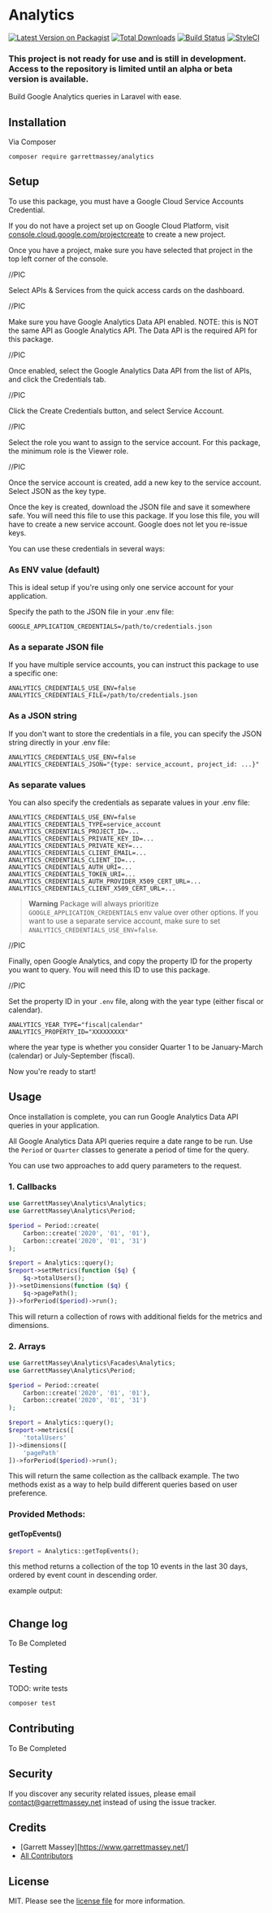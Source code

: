 # Analytics

[![Latest Version on Packagist][ico-version]][link-packagist]
[![Total Downloads][ico-downloads]][link-downloads]
[![Build Status][ico-travis]][link-travis]
[![StyleCI][ico-styleci]][link-styleci]

### This project is not ready for use and is still in development. Access to the repository is limited until an alpha or beta version is available.

Build Google Analytics queries in Laravel with ease.

## Installation

Via Composer

```SHELL
composer require garrettmassey/analytics
```

## Setup

To use this package, you must have a Google Cloud Service Accounts Credential.

If you do not have a project set up on Google Cloud Platform, visit [console.cloud.google.com/projectcreate](https://console.cloud.google.com/projectcreate) to create a new project.

Once you have a project, make sure you have selected that project in the top left corner of the console.

//PIC

Select APIs & Services from the quick access cards on the dashboard.

//PIC

Make sure you have Google Analytics Data API enabled. NOTE: this is NOT the same API as Google Analytics API. The Data API is the required API for this package.

//PIC

Once enabled, select the Google Analytics Data API from the list of APIs, and click the Credentials tab.

//PIC

Click the Create Credentials button, and select Service Account.

//PIC

Select the role you want to assign to the service account. For this package, the minimum role is the Viewer role.

//PIC

Once the service account is created, add a new key to the service account. Select JSON as the key type.

Once the key is created, download the JSON file and save it somewhere safe. You will need this file to use this package. If you lose this file, you will have to create a new service account. Google does not let you re-issue keys.

You can use these credentials in several ways:

### As ENV value (default)
This is ideal setup if you're using only one service account for your application.

Specify the path to the JSON file in your .env file:
```dotenv
GOOGLE_APPLICATION_CREDENTIALS=/path/to/credentials.json
```

### As a separate JSON file
If you have multiple service accounts, you can instruct this package to use a specific one:

```dotenv
ANALYTICS_CREDENTIALS_USE_ENV=false
ANALYTICS_CREDENTIALS_FILE=/path/to/credentials.json
```

### As a JSON string
If you don't want to store the credentials in a file, you can specify the JSON string directly in your .env file:

```dotenv
ANALYTICS_CREDENTIALS_USE_ENV=false
ANALYTICS_CREDENTIALS_JSON="{type: service_account, project_id: ...}"
```

### As separate values
You can also specify the credentials as separate values in your .env file:

```dotenv
ANALYTICS_CREDENTIALS_USE_ENV=false
ANALYTICS_CREDENTIALS_TYPE=service_account
ANALYTICS_CREDENTIALS_PROJECT_ID=...
ANALYTICS_CREDENTIALS_PRIVATE_KEY_ID=...
ANALYTICS_CREDENTIALS_PRIVATE_KEY=...
ANALYTICS_CREDENTIALS_CLIENT_EMAIL=...
ANALYTICS_CREDENTIALS_CLIENT_ID=...
ANALYTICS_CREDENTIALS_AUTH_URI=...
ANALYTICS_CREDENTIALS_TOKEN_URI=...
ANALYTICS_CREDENTIALS_AUTH_PROVIDER_X509_CERT_URL=...
ANALYTICS_CREDENTIALS_CLIENT_X509_CERT_URL=...
```

> **Warning**
> Package will always prioritize `GOOGLE_APPLICATION_CREDENTIALS` env value over other options. If you want to use a separate service account, make sure to set `ANALYTICS_CREDENTIALS_USE_ENV=false`.

//PIC

Finally, open Google Analytics, and copy the property ID for the property you want to query. You will need this ID to use this package.

//PIC

Set the property ID in your `.env` file, along with the year type (either fiscal or calendar).

```dotenv
ANALYTICS_YEAR_TYPE="fiscal|calendar"
ANALYTICS_PROPERTY_ID="XXXXXXXXX"
```

where the year type is whether you consider Quarter 1 to be January-March (calendar) or July-September (fiscal).

Now you're ready to start!

## Usage

Once installation is complete, you can run Google Analytics Data API queries in your application.

All Google Analytics Data API queries require a date range to be run. Use the `Period` or `Quarter` classes to generate a period of time for the query.

You can use two approaches to add query parameters to the request.

### 1. Callbacks
```php
use GarrettMassey\Analytics\Analytics;
use GarrettMassey\Analytics\Period;

$period = Period::create(
    Carbon::create('2020', '01', '01'),
    Carbon::create('2020', '01', '31')
);

$report = Analytics::query();
$report->setMetrics(function ($q) {
    $q->totalUsers();
})->setDimensions(function ($q) {
    $q->pagePath();
})->forPeriod($period)->run();
```

This will return a collection of rows with additional fields for the metrics and dimensions.

### 2. Arrays
```php
use GarrettMassey\Analytics\Facades\Analytics;
use GarrettMassey\Analytics\Period;

$period = Period::create(
    Carbon::create('2020', '01', '01'),
    Carbon::create('2020', '01', '31')
);

$report = Analytics::query();
$report->metrics([
    'totalUsers'
])->dimensions([
    'pagePath'
])->forPeriod($period)->run();
```

This will return the same collection as the callback example. The two methods exist as a way to help build different queries based on user preference.

### Provided Methods:

#### getTopEvents()
```php
$report = Analytics::getTopEvents();
```

this method returns a collection of the top 10 events in the last 30 days, ordered by event count in descending order.

example output:
```

```

## Change log

To Be Completed

## Testing

TODO: write tests

```bash
composer test
```

## Contributing

To Be Completed

## Security

If you discover any security related issues, please email contact@garrettmassey.net instead of using the issue tracker.

## Credits

- [Garrett Massey][https://www.garrettmassey.net/]
- [All Contributors][link-contributors]

## License

MIT. Please see the [license file](license.md) for more information.

[ico-version]: https://img.shields.io/packagist/v/garrettmassey/analytics.svg?style=flat-square
[ico-downloads]: https://img.shields.io/packagist/dt/garrettmassey/analytics.svg?style=flat-square
[ico-travis]: https://img.shields.io/travis/garrettmassey/analytics/master.svg?style=flat-square
[ico-styleci]: https://styleci.io/repos/12345678/shield

[link-packagist]: https://packagist.org/packages/garrettmassey/analytics
[link-downloads]: https://packagist.org/packages/garrettmassey/analytics
[link-travis]: https://travis-ci.org/garrettmassey/analytics
[link-styleci]: https://styleci.io/repos/12345678
[link-author]: https://github.com/garrettmassey
[link-contributors]: ../../contributors

